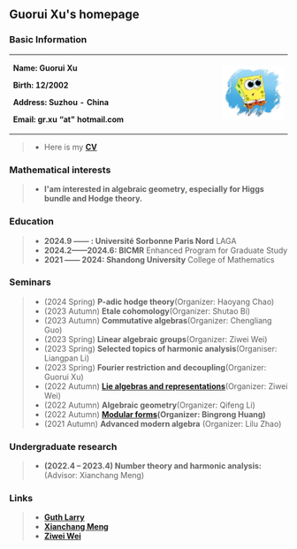 ## Guorui Xu's homepage

### Basic Information

<table border="0">
  <tr>
    <td width="75%">
      <p><b>  Name: Guorui Xu </b></p> 
      <p><b>  Birth: 12/2002 </b></p>
      <p><b>  Address: Suzhou - China </b></p>
      <p><b>  Email: gr.xu “at" hotmail.com </b></p>
    </td>
    <td width="25%">
      <img src="face.jpg" width="900%"> 
    </td>
  </tr>
</table>

> + Here is my **[CV](CV.pdf)**

### Mathematical interests

> + **I'am interested in algebraic geometry, especially for Higgs bundle and Hodge theory.**

### Education

> + **2024.9 —— : Université Sorbonne Paris Nord** LAGA
> + **2024.2——2024.6: BICMR** Enhanced Program for Graduate Study
> + **2021 —— 2024: Shandong University** College of Mathematics

### Seminars

> + (2024 Spring) **P-adic hodge theory**(Organizer: Haoyang Chao)
> + (2023 Autumn) **Etale cohomology**(Organizer: Shutao Bi)
> + (2023 Autumn) **Commutative algebras**(Organizer: Chengliang Guo)
> + (2023 Spring) **Linear algebraic groups**(Organizer: Ziwei Wei)  
> + (2023 Spring) **Selected topics of harmonic analysis**(Organiser: Liangpan Li)
> + (2023 Spring) **Fourier restriction and decoupling**(Organizer: Guorui Xu)
> + (2022 Autumn) **[Lie algebras and representations](https://weiziwei-math.github.io/seminar/Lie/)**(Organizer: Ziwei Wei)
> + (2022 Autumn) **Algebraic geometry**(Organizer: Qifeng Li)
> + (2022 Autumn) **[Modular forms](https://faculty.sdu.edu.cn/brhuang/zh_CN/zdylm/1477560/list/index.htm)(Organizer: Bingrong Huang)**
> + (2021 Autumn) **Advanced modern algebra** (Organizer: Lilu Zhao)

### Undergraduate research

> + **(2022.4 – 2023.4) Number theory and harmonic analysis:** (Advisor: Xianchang Meng) 

### Links

> + [**Guth Larry**](https://math.mit.edu/~lguth/)
> + [**Xianchang Meng**](https://faculty.sdu.edu.cn/mengxianchang/en/index.htm)
> + [**Ziwei Wei**](https://weiziwei-math.github.io/)
